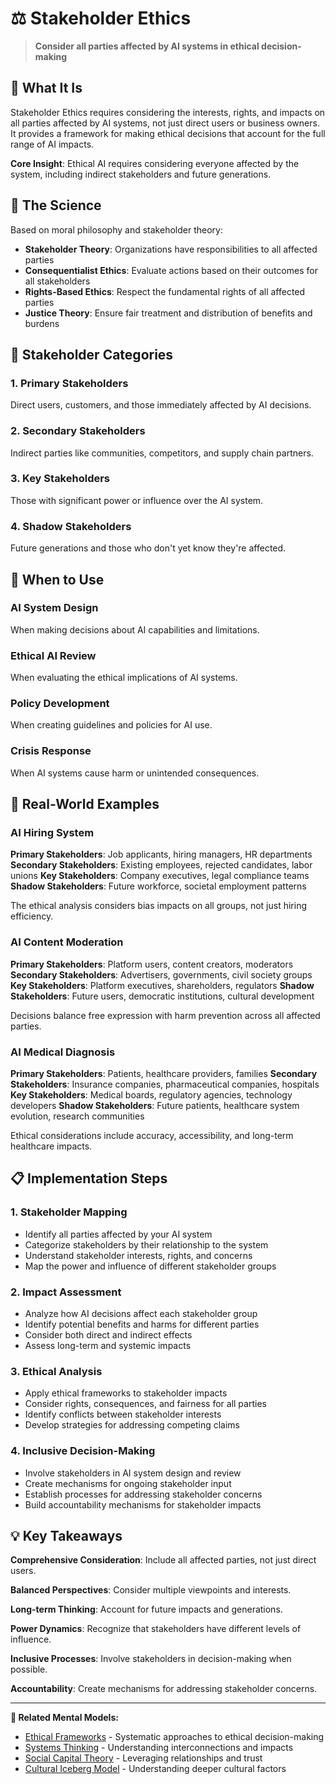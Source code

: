 # ⚖️ Stakeholder Ethics

> **Consider all parties affected by AI systems in ethical decision-making**

## 🎯 **What It Is**

Stakeholder Ethics requires considering the interests, rights, and impacts on all parties affected by AI systems, not just direct users or business owners. It provides a framework for making ethical decisions that account for the full range of AI impacts.

**Core Insight**: Ethical AI requires considering everyone affected by the system, including indirect stakeholders and future generations.

## 🧠 **The Science**

Based on moral philosophy and stakeholder theory:

- **Stakeholder Theory**: Organizations have responsibilities to all affected parties
- **Consequentialist Ethics**: Evaluate actions based on their outcomes for all stakeholders
- **Rights-Based Ethics**: Respect the fundamental rights of all affected parties
- **Justice Theory**: Ensure fair treatment and distribution of benefits and burdens

## 👥 **Stakeholder Categories**

### **1. Primary Stakeholders**
Direct users, customers, and those immediately affected by AI decisions.

### **2. Secondary Stakeholders**
Indirect parties like communities, competitors, and supply chain partners.

### **3. Key Stakeholders**
Those with significant power or influence over the AI system.

### **4. Shadow Stakeholders**
Future generations and those who don't yet know they're affected.

## 🎯 **When to Use**

### **AI System Design**
When making decisions about AI capabilities and limitations.

### **Ethical AI Review**
When evaluating the ethical implications of AI systems.

### **Policy Development**
When creating guidelines and policies for AI use.

### **Crisis Response**
When AI systems cause harm or unintended consequences.

## 🚀 **Real-World Examples**

### **AI Hiring System**
**Primary Stakeholders**: Job applicants, hiring managers, HR departments
**Secondary Stakeholders**: Existing employees, rejected candidates, labor unions
**Key Stakeholders**: Company executives, legal compliance teams
**Shadow Stakeholders**: Future workforce, societal employment patterns

The ethical analysis considers bias impacts on all groups, not just hiring efficiency.

### **AI Content Moderation**
**Primary Stakeholders**: Platform users, content creators, moderators
**Secondary Stakeholders**: Advertisers, governments, civil society groups
**Key Stakeholders**: Platform executives, shareholders, regulators
**Shadow Stakeholders**: Future users, democratic institutions, cultural development

Decisions balance free expression with harm prevention across all affected parties.

### **AI Medical Diagnosis**
**Primary Stakeholders**: Patients, healthcare providers, families
**Secondary Stakeholders**: Insurance companies, pharmaceutical companies, hospitals
**Key Stakeholders**: Medical boards, regulatory agencies, technology developers
**Shadow Stakeholders**: Future patients, healthcare system evolution, research communities

Ethical considerations include accuracy, accessibility, and long-term healthcare impacts.

## 📋 **Implementation Steps**

### **1. Stakeholder Mapping**
- Identify all parties affected by your AI system
- Categorize stakeholders by their relationship to the system
- Understand stakeholder interests, rights, and concerns
- Map the power and influence of different stakeholder groups

### **2. Impact Assessment**
- Analyze how AI decisions affect each stakeholder group
- Identify potential benefits and harms for different parties
- Consider both direct and indirect effects
- Assess long-term and systemic impacts

### **3. Ethical Analysis**
- Apply ethical frameworks to stakeholder impacts
- Consider rights, consequences, and fairness for all parties
- Identify conflicts between stakeholder interests
- Develop strategies for addressing competing claims

### **4. Inclusive Decision-Making**
- Involve stakeholders in AI system design and review
- Create mechanisms for ongoing stakeholder input
- Establish processes for addressing stakeholder concerns
- Build accountability mechanisms for stakeholder impacts

## 💡 **Key Takeaways**

**Comprehensive Consideration**: Include all affected parties, not just direct users.

**Balanced Perspectives**: Consider multiple viewpoints and interests.

**Long-term Thinking**: Account for future impacts and generations.

**Power Dynamics**: Recognize that stakeholders have different levels of influence.

**Inclusive Processes**: Involve stakeholders in decision-making when possible.

**Accountability**: Create mechanisms for addressing stakeholder concerns.

---

**🔗 Related Mental Models:**
- [Ethical Frameworks](./ethical-frameworks.md) - Systematic approaches to ethical decision-making
- [Systems Thinking](./systems-thinking.md) - Understanding interconnections and impacts
- [Social Capital Theory](./social-capital-theory.md) - Leveraging relationships and trust
- [Cultural Iceberg Model](./cultural-iceberg-model.md) - Understanding deeper cultural factors